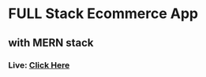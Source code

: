 # FULL Stack Ecommerce App

## with MERN stack

### Live: <a href="https://my-ecommerce-mern.onrender.com/" target="_blank">Click Here</a>